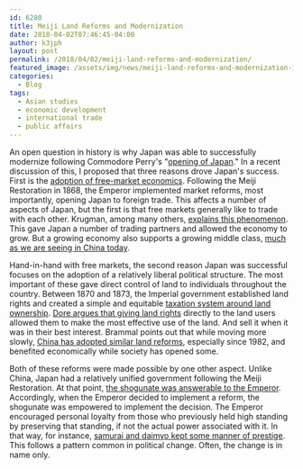 ```yaml
---
id: 6280
title: Meiji Land Reforms and Modernization
date: 2018-04-02T07:46:45-04:00
author: k3jph
layout: post
permalink: /2018/04/02/meiji-land-reforms-and-modernization/
featured_image: /assets/img/news/meiji-land-reforms-and-modernization-in-japan.jpg
categories:
  - Blog
tags:
  - Asian studies
  - economic development
  - international trade
  - public affairs
---
```

An open question in history is why Japan was able to successfully
modernize following Commodore Perry's "[opening of
Japan](https://history.state.gov/milestones/1830-1860/opening-to-japan)."
In a recent discussion of this, I proposed that three reasons drove
Japan's success.  First is the [adoption of free-market
economics](http://journals.sagepub.com/doi/abs/10.1177/0309816810378723).
Following the Meiji Restoration in 1868, the Emperor implemented
market reforms, most importantly, opening Japan to foreign trade.
This affects a number of aspects of Japan, but the first is that
free markets generally like to trade with each other.  Krugman,
among many others, [explains this
phenomenon](https://www.kansascityfed.org/NNflZ/publicat/sympos/1991/S91krugm.pdf).
This gave Japan a number of trading partners and allowed the economy
to grow.  But a growing economy also supports a growing middle
class, [much as we are seeing in China
today](https://www.sciencedirect.com/science/article/pii/S0305750X09001983).

Hand-in-hand with free markets, the second reason Japan was successful
focuses on the adoption of a relatively liberal political structure.
The most important of these gave direct control of land to individuals
throughout the country.  Between 1870 and 1873, the Imperial
government established land rights and created a simple and equitable
[taxation system around land
ownership](http://www.jstor.org/stable/1152149).  [Dore argues that
giving land
rights](https://onlinelibrary.wiley.com/doi/abs/10.1111/j.1746-1049.1965.tb00770.x)
directly to the land users allowed them to make the most effective
use of the land.  And sell it when it was in their best interest.
Brammal points out that while moving more slowly, [China has adopted
similar land
reforms](https://onlinelibrary.wiley.com/doi/full/10.1111/j.1471-0366.2004.00074.x),
especially since 1982, and benefited economically while society has
opened some.

Both of these reforms were made possible by one other aspect.  Unlike
China, Japan had a relatively unified government following the Meiji
Restoration.  At that point, [the shogunate was answerable to the
Emperor](http://www.jstor.org/stable/pdf/2941545.pdf).  Accordingly,
when the Emperor decided to implement a reform, the shogunate was
empowered to implement the decision.  The Emperor encouraged personal
loyalty from those who previously held high standing by preserving
that standing, if not the actual power associated with it.  In that
way, for instance, [samurai and daimyo kept some manner of
prestige](http://www.jstor.org/stable/pdf/2943582.pdf).  This follows
a pattern common in political change.  Often, the change is in name
only.

